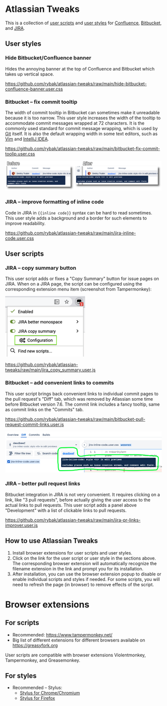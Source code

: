 Atlassian Tweaks
================

This is a collection of [user scripts](https://en.wikipedia.org/wiki/Userscript)
and [user styles][WikipediaUserStyles] for [Confluence][Confluence],
[Bitbucket][Bitbucket], and [JIRA][JIRA].

## User styles

### Hide Bitbucket/Confluence banner

Hides the annoying banner at the top of Confluence and
Bitbucket which takes up vertical space.

https://github.com/rybak/atlassian-tweaks/raw/main/hide-bitbucket-confluence-banner.user.css

### Bitbucket – fix commit tooltip

The width of commit tooltip in Bitbucket can sometimes make it unreadable
because it is too narrow.  This user style increases the width of the tooltip
to accommodate commit messages wrapped at 72 characters.  It is the commonly
used standard for commit message wrapping, which is used by
[Git](https://github.com/git/git/blob/master/.editorconfig#L15-L16) itself. It
is also the default wrapping width in some text editors, such as
[Vim](https://github.com/vim/vim/blob/master/runtime/ftplugin/gitcommit.vim#L13)
and [IntelliJ IDEA](https://github.com/JetBrains/intellij-community/blob/5544872539d351efcff26220579ff3dccf17cb2a/platform/vcs-impl/src/com/intellij/vcs/commit/message/BodyLimitInspection.java#L29-L31).

https://github.com/rybak/atlassian-tweaks/raw/main/bitbucket-fix-commit-toolip.user.css

![[Screenshot of "Fix commit tooltip"](images/bitbucket-fix-commit-tooltip.png)](images/bitbucket-fix-commit-tooltip.png)

### JIRA – improve formatting of inline code

Code in JIRA in `{{inline code}}` syntax can be hard to read sometimes.  This
user style adds a background and a border for such elements to improve
readability.

https://github.com/rybak/atlassian-tweaks/raw/main/jira-inline-code.user.css

## User scripts

### JIRA – copy summary button
This user script adds or fixes a "Copy Summary" button for issue pages on JIRA.
When on a JIRA page, the script can be configured using the corresponding
extension menu item (screenshot from Tampermonkey):

[![JIRA copy summary Tampermonkey configuration][copy-summary-cfg]][copy-summary-cfg]

https://github.com/rybak/atlassian-tweaks/raw/main/jira_copy_summary.user.js

### Bitbucket – add convenient links to commits
This user script brings back convenient links to individual commit pages to the
pull request's "Diff" tab, which was removed by Atlassian some time before
Bitbucket version 7.6.  The commit link includes a fancy tooltip, same as
commit links on the "Commits" tab.

https://github.com/rybak/atlassian-tweaks/raw/main/bitbucket-pull-request-commit-links.user.js

![[Screenshot of "PR links to commits"](images/bitbucket-pr-commit-links-screenshot-diff.png)](images/bitbucket-pr-commit-links-screenshot-diff.png)

### JIRA – better pull request links
Bitbucket integration in JIRA is not very convenient.  It requires clicking on a
link, like "3 pull requests", before actually giving the user access to the
actual links to pull requests.  This user script adds a panel above
"Development" with a list of clickable links to pull requests.

https://github.com/rybak/atlassian-tweaks/raw/main/jira-pr-links-improver.user.js

## How to use Atlassian Tweaks
1. Install browser extensions for user scripts and user styles.
2. Click on the link for the user script or user style in the sections above.
   The corresponding browser extension will automatically recognize the filename
   extension in the link and prompt you for its installation.
3. After installation, you can use the browser extension popup to disable or
   enable individual scripts and styles if needed.  For some scripts, you will
   need to refresh the page (in browser) to remove effects of the script.

# Browser extensions

## For scripts
- Recommended: https://www.tampermonkey.net/
- Big list of different extensions for different browsers available on
  https://greasyfork.org

User scripts are compatible with browser extensions Violentmonkey,
Tampermonkey, and Greasemonkey.

## For styles
- Recommended – Stylus:
  - [Stylus for Chrome/Chromium](https://chrome.google.com/webstore/detail/stylus/clngdbkpkpeebahjckkjfobafhncgmne)
  - [Stylus for Firefox](https://addons.mozilla.org/en-US/firefox/addon/styl-us/)

[WikipediaUserStyles]: https://en.wikipedia.org/wiki/Stylus_(browser_extension)
[Confluence]: https://www.atlassian.com/software/confluence
[Bitbucket]: https://bitbucket.org/product
[JIRA]: https://www.atlassian.com/software/jira
[copy-summary-cfg]: images/jira_copy_summary_cfg_tampermonkey.png
